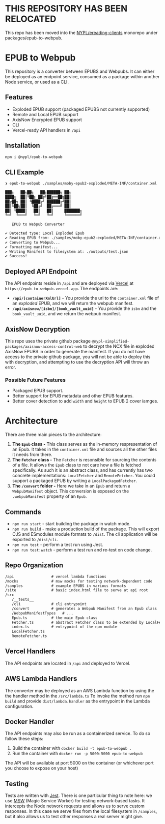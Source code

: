 # THIS REPOSITORY HAS BEEN RELOCATED

This repo has been moved into the [NYPL/ereading-clients](https://github.com/NYPL/ereading-clients/) monorepo under packages/epub-to-webpub.

# EPUB to Webpub

This repository is a converter between EPUBS and Webpubs. It can either be deployed as an endpoint service, consumed as a package within another Node service, or used as a CLI. 

## Features

- Exploded EPUB support (packaged EPUBS not currently supported)
- Remote and Local EPUB support
- AxisNow Encrypted EPUB support
- CLI
- Vercel-ready API handlers in `/api`

## Installation

```bash
npm i @nypl/epub-to-webpub
```

## CLI Example

```bash
❯ epub-to-webpub ./samples/moby-epub2-exploded/META-INF/container.xml ./outputs/test.json

███╗   ██╗██╗   ██╗██████╗ ██╗     
████╗  ██║╚██╗ ██╔╝██╔══██╗██║     
██╔██╗ ██║ ╚████╔╝ ██████╔╝██║     
██║╚██╗██║  ╚██╔╝  ██╔═══╝ ██║     
██║ ╚████║   ██║   ██║     ███████╗
╚═╝  ╚═══╝   ╚═╝   ╚═╝     ╚══════╝
 
   EPUB to Webpub Converter 

✔ Detected type: Local Exploded Epub
✔ Reading EPUB from: ./samples/moby-epub2-exploded/META-INF/container.xml
✔ Converting to Webpub...
✔ Formatting manifest...
✔ Writing Manifest to filesystem at: ./outputs/test.json
✔ Success!
```

## Deployed API Endpoint

The API endpoints reside in `/api` and are deployed via [Vercel](https://vercel.com) at `https://epub-to-webpub.vercel.app`. The endpoints are:

- **`/api/[containerXmlUrl]`** - You provide the url to the `container.xml` file of an _exploded_ EPUB, and we will return the webpub manifest.
- **`/api/axisnow/[isbn]/[book_vault_uuid]`** - You provide the `isbn` and the `book_vault_uuid`, and we return the webpub manifest.

## AxisNow Decryption

This repo uses the private github package `@nypl-simplified-packages/axisnow-access-control-web` to decrypt the NCX file in exploded AxisNow EPUBS in order to generate the manifest. If you do not have access to the private github package, you will not be able to deploy this with decryption, and attempting to use the decryption API will throw an error.

### Possible Future Features

- Packaged EPUB support.
- Better support for EPUB metadata and other EPUB features.
- Better cover detection to add `width` and `height` to EPUB 2 cover iamges.

# Architecture

There are three main pieces to the architecture:
1. **The `Epub` class -** This class serves as the in-memory respresentation of an Epub. It takes in the `container.xml` file and sources all the other files it needs from there.
1. **The `Fetcher` class -** The `Fetcher` is resonsible for sourcing the contents of a file. It allows the `Epub` class to not care how a file is fetched specifically. As such it is an abstract class, and has currently has two concrete implementations: `LocalFetcher` and `RemoteFetcher`. You could support a packaged EPUB by writing a `LocalPackagedFetcher`.
1. **The `/convert` folder -** Here we take in an `Epub` and return a `WebpubManifest` object. This conversion is exposed on the `.webpubManifest` property of an `Epub`. 

## Commands

- `npm run start` - start building the package in watch mode.
- `npm run build` - make a production build of the package. This will export CJS and ESmodules module formats to `/dist`. The cli application will be exported to `/dist/cli`.
- `npm run test` - perform a test run using Jest.
- `npm run test:watch` - perform a test run and re-test on code change.

## Repo Organization

```txt
/api                 # vercel lambda functions
/mocks               # msw mocks for testing network-dependent code
/samples             # example EPUBS in various formats
/site                # basic index.html file to serve at api root
/src
   /__tests__        
   /cli              # cli entrypoint
   /convert          # generates a Webpub Manifest from an Epub class
   /WebpubManifestTypes   # ...
   Epub.ts           # the main Epub class
   Fetcher.ts        # abstract Fetcher class to be extended by LocalFetcher etc
   index.ts          # entrypoint of the npm module
   LocalFetcher.ts   
   RemoteFetcher.ts
```

## Vercel Handlers

The API endpoints are located in `/api` and deployed to Vercel.

## AWS Lambda Handlers

The converter may be deployed as an AWS Lambda function by using the the handler method in the `/src/lambda.ts` To invoke the method run `npm build` and provide `dist/lambda.handler` as the entrypoint in the Lambda configuration.

## Docker Handler

The API endpoints may also be run as a containerized service. To do so follow these steps:

1) Build the container with `docker build -t epub-to-webpub .`
2) Run the container with `docker run -p 5000:5000 epub-to-webpub`

The API will be available at port 5000 on the container (or whichever port you choose to expose on your host)

## Testing

Tests are written with [Jest](https://jestjs.io). There is one particular thing to note here: we use [MSW](https://mswjs.io) (Magic Service Worker) for testing network-based tasks. It intercepts the Node network requests and allows us to serve custom responses. In this case we serve files from the local filesystem in `/samples`, but it also allows us to test other responses a real server might give.